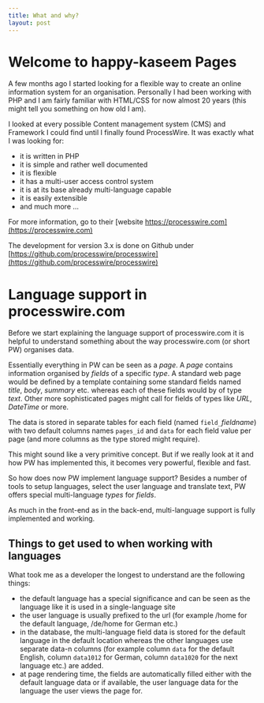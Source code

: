 ```yaml
---
title: What and why?
layout: post
---
```


# Welcome to happy-kaseem Pages

A few months ago I started looking for a flexible way to create an online information system for an organisation. Personally I had been working with PHP and I am fairly familiar with HTML/CSS for now almost 20 years (this might tell you something on how old I am).

I looked at every possible Content management system (CMS) and Framework I could find until I finally found ProcessWire. It was exactly what I was looking for:
- it is written in PHP
- it is simple and rather well documented
- it is flexible
- it has a multi-user access control system
- it is at its base already multi-language capable
- it is easily extensible
- and much more ...

For more information, go to their [website https://processwire.com](https://processwire.com)

The development for version 3.x is done on Github under [https://github.com/processwire/processwire](https://github.com/processwire/processwire) 

# Language support in processwire.com

Before we start explaining the language support of processwire.com it is helpful to understand something about the way processwire.com (or short PW) organises data.

Essentially everything in PW can be seen as a _page_. A _page_ contains information organised by _fields_ of a specific _type_. A standard web page would be defined by a template containing some standard fields named _title_, _body_, _summary_ etc. whereas each of these fields would by of type _text_. Other more sophisticated pages might call for fields of types like _URL_, _DateTime_ or more. 

The data is stored in separate tables for each field (named `field_`_fieldname_) with two default columns names `pages_id` and `data` for each field value per page (and more columns as the type stored might require).

This might sound like a very primitive concept. But if we really look at it and how PW has implemented this, it becomes very powerful, flexible and fast.

So how does now PW implement language support? Besides a number of tools to setup languages, select the user language and translate text, PW offers special multi-language _types_ for _fields_.

As much in the front-end as in the back-end, multi-language support is fully implemented and working.

## Things to get used to when working with languages

What took me as a developer the longest to understand are the following things:
- the default language has a special significance and can be seen as the language like it is used in a single-language site
- the user language is usually prefixed to the url (for example /home for the default language, /de/home for German etc.)
- in the database, the multi-language field data is stored for the default language in the default location whereas the other languages use separate data-n columns (for example column `data` for the default English, column `data1012` for German, column `data1020` for the next language etc.) are added.
- at page rendering time, the fields are automatically filled either with the default language data or if available, the user language data for the language the user views the page for.

